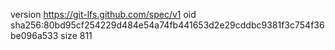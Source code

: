 version https://git-lfs.github.com/spec/v1
oid sha256:80bd95cf254229d484e54a74fb441653d2e29cddbc9381f3c754f36be096a533
size 811
